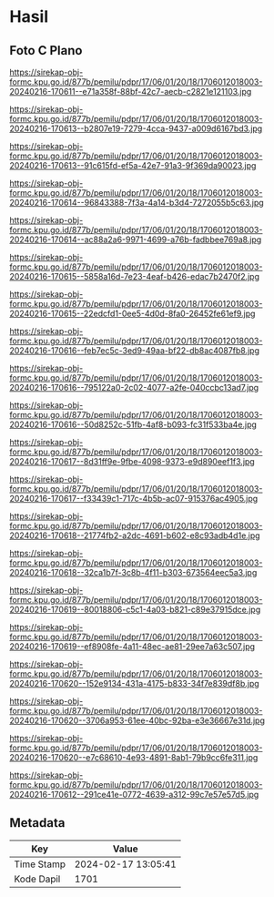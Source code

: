 # Hasil

## Foto C Plano

https://sirekap-obj-formc.kpu.go.id/877b/pemilu/pdpr/17/06/01/20/18/1706012018003-20240216-170611--e71a358f-88bf-42c7-aecb-c2821e121103.jpg

https://sirekap-obj-formc.kpu.go.id/877b/pemilu/pdpr/17/06/01/20/18/1706012018003-20240216-170613--b2807e19-7279-4cca-9437-a009d6167bd3.jpg

https://sirekap-obj-formc.kpu.go.id/877b/pemilu/pdpr/17/06/01/20/18/1706012018003-20240216-170613--91c615fd-ef5a-42e7-91a3-9f369da90023.jpg

https://sirekap-obj-formc.kpu.go.id/877b/pemilu/pdpr/17/06/01/20/18/1706012018003-20240216-170614--96843388-7f3a-4a14-b3d4-7272055b5c63.jpg

https://sirekap-obj-formc.kpu.go.id/877b/pemilu/pdpr/17/06/01/20/18/1706012018003-20240216-170614--ac88a2a6-9971-4699-a76b-fadbbee769a8.jpg

https://sirekap-obj-formc.kpu.go.id/877b/pemilu/pdpr/17/06/01/20/18/1706012018003-20240216-170615--5858a16d-7e23-4eaf-b426-edac7b2470f2.jpg

https://sirekap-obj-formc.kpu.go.id/877b/pemilu/pdpr/17/06/01/20/18/1706012018003-20240216-170615--22edcfd1-0ee5-4d0d-8fa0-26452fe61ef9.jpg

https://sirekap-obj-formc.kpu.go.id/877b/pemilu/pdpr/17/06/01/20/18/1706012018003-20240216-170616--feb7ec5c-3ed9-49aa-bf22-db8ac4087fb8.jpg

https://sirekap-obj-formc.kpu.go.id/877b/pemilu/pdpr/17/06/01/20/18/1706012018003-20240216-170616--795122a0-2c02-4077-a2fe-040ccbc13ad7.jpg

https://sirekap-obj-formc.kpu.go.id/877b/pemilu/pdpr/17/06/01/20/18/1706012018003-20240216-170616--50d8252c-51fb-4af8-b093-fc31f533ba4e.jpg

https://sirekap-obj-formc.kpu.go.id/877b/pemilu/pdpr/17/06/01/20/18/1706012018003-20240216-170617--8d31ff9e-9fbe-4098-9373-e9d890eef1f3.jpg

https://sirekap-obj-formc.kpu.go.id/877b/pemilu/pdpr/17/06/01/20/18/1706012018003-20240216-170617--f33439c1-717c-4b5b-ac07-915376ac4905.jpg

https://sirekap-obj-formc.kpu.go.id/877b/pemilu/pdpr/17/06/01/20/18/1706012018003-20240216-170618--21774fb2-a2dc-4691-b602-e8c93adb4d1e.jpg

https://sirekap-obj-formc.kpu.go.id/877b/pemilu/pdpr/17/06/01/20/18/1706012018003-20240216-170618--32ca1b7f-3c8b-4f11-b303-673564eec5a3.jpg

https://sirekap-obj-formc.kpu.go.id/877b/pemilu/pdpr/17/06/01/20/18/1706012018003-20240216-170619--80018806-c5c1-4a03-b821-c89e37915dce.jpg

https://sirekap-obj-formc.kpu.go.id/877b/pemilu/pdpr/17/06/01/20/18/1706012018003-20240216-170619--ef8908fe-4a11-48ec-ae81-29ee7a63c507.jpg

https://sirekap-obj-formc.kpu.go.id/877b/pemilu/pdpr/17/06/01/20/18/1706012018003-20240216-170620--152e9134-431a-4175-b833-34f7e839df8b.jpg

https://sirekap-obj-formc.kpu.go.id/877b/pemilu/pdpr/17/06/01/20/18/1706012018003-20240216-170620--3706a953-61ee-40bc-92ba-e3e36667e31d.jpg

https://sirekap-obj-formc.kpu.go.id/877b/pemilu/pdpr/17/06/01/20/18/1706012018003-20240216-170620--e7c68610-4e93-4891-8ab1-79b9cc6fe311.jpg

https://sirekap-obj-formc.kpu.go.id/877b/pemilu/pdpr/17/06/01/20/18/1706012018003-20240216-170612--291ce41e-0772-4639-a312-99c7e57e57d5.jpg


## Metadata

| Key        | Value               |
| ---------- | ------------------- |
| Time Stamp | 2024-02-17 13:05:41 |
| Kode Dapil | 1701                |




